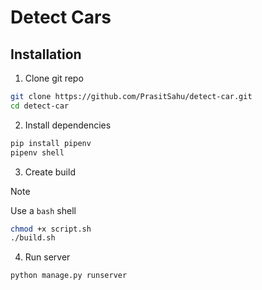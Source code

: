 # Detect Cars

## Installation

1. Clone git repo

```bash
git clone https://github.com/PrasitSahu/detect-car.git
cd detect-car
```

2. Install dependencies

```bash
pip install pipenv
pipenv shell
```

3. Create build

> [!NOTE]
> Use a `bash` shell

```bash
chmod +x script.sh
./build.sh
```

4. Run server

```shell
python manage.py runserver
```
